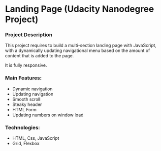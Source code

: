 # Landing Page (Udacity Nanodegree Project)


### Project Description

This project requires to build a multi-section landing page with JavaScript, with a dynamically updating navigational menu based on the amount of content that is added to the page.

It is fully responsive.

### Main Features:

- Dynamic navigation
- Updating navigation
- Smooth scroll
- Steaky header
- HTML Form
- Updating numbers on window load

### Technologies:

- HTML, Css, JavaScript
- Grid, Flexbox
